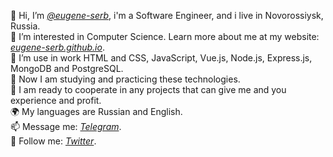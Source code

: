 👋 Hi, I’m *[@eugene-serb](https://github.com/eugene-serb)*, i'm a Software Engineer, and i live in Novorossiysk, Russia.<br />
🤩 I’m interested in Computer Science. Learn more about me at my website: *[eugene-serb.github.io](https://eugene-serb.github.io/)*.<br />
🧠 I’m use in work HTML and CSS, JavaScript, Vue.js, Node.js, Express.js, MongoDB and PostgreSQL.<br />
🌱 Now I am studying and practicing these technologies.<br />
💞️ I am ready to cooperate in any projects that can give me and you experience and profit.<br />
🌍 My languages are Russian and English.<br />
📫 Message me: *[Telegram](https://t.me/eugene_serb)*.<br />
👀 Follow me: *[Twitter](https://twitter.com/eugene_serb)*.<br />

<!---
eugene-serb/eugene-serb is a ✨ special ✨ repository because its `README.md` (this file) appears on your GitHub profile.
You can click the Preview link to take a look at your changes.
--->
